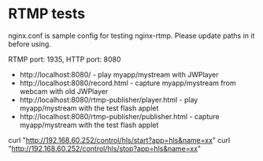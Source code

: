 # RTMP tests

nginx.conf is sample config for testing nginx-rtmp.
Please update paths in it before using.

RTMP port: 1935, HTTP port: 8080

* http://localhost:8080/ - play myapp/mystream with JWPlayer
* http://localhost:8080/record.html - capture myapp/mystream from webcam with old JWPlayer
* http://localhost:8080/rtmp-publisher/player.html - play myapp/mystream with the test flash applet
* http://localhost:8080/rtmp-publisher/publisher.html - capture myapp/mystream with the test flash applet

curl "http://192.168.60.252/control/hls/start?app=hls&name=xx"
curl "http://192.168.60.252/control/hls/stop?app=hls&name=xx"
